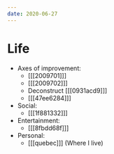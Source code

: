 ```yaml
---
date: 2020-06-27
---
```


# Life

* Axes of improvement:
  * [[[2009701]]]
  * [[[2009702]]]
  * Deconstruct [[[0931acd9]]]
  * [[[47ee6284]]]
* Social:
  * [[[1f881332]]]
* Entertainment:
  * [[[8fbdd68f]]]
* Personal:
  * [[[quebec]]] (Where I live)
